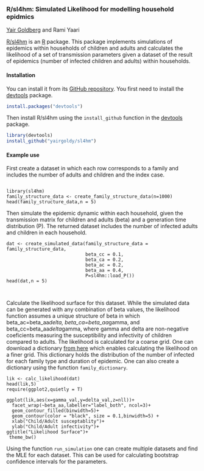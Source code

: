 ### R/sl4hm: Simulated Likelihood for modelling household epidmics


[Yair Goldberg](https://yairgo.net.technion.ac.il/) and Rami Yaari

[R/sl4hm](https://github.com/yairgoldy/sl4hm) is an [R](https:/www.r-project.org) package. This package implements simulations of epidemics within households of children and adults and calculates the likelihood of a set of transmission parameters given a dataset of the
result of epidemics (number of infected children and adults) within households.

#### Installation

You can install it from its [GitHub repository](https://github.com/yairgoldy/sl4hm). You first need to install the [devtools](https://github.com/hadley/devtools) package.

```r
install.packages("devtools")
```

Then install R/sl4hm using the `install_github` function in the
[devtools](https://github.com/hadley/devtools) package.

```r
library(devtools)
install_github("yairgoldy/sl4hm")
```

#### Example use

First create a dataset in which each row corresponds to a family and includes the number of adults and children and the index case.

```{r}

library(sl4hm)
family_structure_data <- create_family_structure_data(n=1000)
head(family_structure_data,n = 5)

```

Then simulate the epidemic dynamic within each household, given
the transmission matrix for children and adults (beta) and a generation time distribution (P). The returned dataset includes the number of infected adults and children in each household.
```{r}
dat <- create_simulated_data(family_structure_data = family_structure_data,
                             beta_cc = 0.1,
                             beta_ca = 0.2,
                             beta_ac = 0.2,
                             beta_aa = 0.4,
                             P=sl4hm::load_P())
head(dat,n = 5)

                           
```
Calculate the likelihood surface for this dataset. While the simulated data can
be generated with any combination of beta values, the likelihood function assumes
a unique structure of beta in which beta_ac=beta_aa*delta, beta_ca=beta_aa*gamma,
and beta_cc=beta_aa*delta*gamma, where gamma and delta are non-negative coeficients
measuring the susceptibility and infectivity of children compared to adults.
The likelihood is calculated for a coarse grid. One can download a dictionary [from here](https://technionmail-my.sharepoint.com/:f:/g/personal/yairgo_technion_ac_il/EoMePBbpQkxLkju-mi51-ywB8pVeWgiEFY99IpHFtynjbw?e=dgVBUk) which enables calculating the likelihood on a finer grid. This dictionary holds the distribution of the number of infected for each family type and duration of epidemic. One can also create a dictionary using the function `family_dictionary`.
```{r}
lik <- calc_likelihood(dat)
head(lik,5)
require(ggplot2,quietly = T)

ggplot(lik,aes(x=gamma_val,y=delta_val,z=nll))+
  facet_wrap(~beta_aa,labeller="label_both", ncol=3)+
  geom_contour_filled(binwidth=5)+
  geom_contour(color = "black", size = 0.1,binwidth=5) +
  xlab("Child/Adult susceptablity")+
  ylab("Child/Adult infectivity")+
ggtitle("Likelihood Surface")+
 theme_bw()

```

Using the function `run_simulation` one can create multiple datasets and find the MLE for each dataset. This can be used for calculating bootstrap confidence intervals for the parameters.
